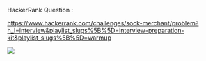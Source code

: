 HackerRank Question :

https://www.hackerrank.com/challenges/sock-merchant/problem?h_l=interview&playlist_slugs%5B%5D=interview-preparation-kit&playlist_slugs%5B%5D=warmup


<img src="https://github.com/AttilaAKINCI/hackerRankSolutions/src/interviewpreparationkit/warmup/salesbymatch/resource/c1.png">

